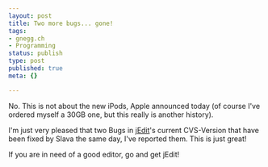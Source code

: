 ```yaml
---
layout: post
title: Two more bugs... gone!
tags:
- gnegg.ch
- Programming
status: publish
type: post
published: true
meta: {}

---
```

No. This is not about the new iPods, Apple announced today (of course I've ordered myself a 30GB one, but this really is another history).

I'm just very pleased that two Bugs in <a href="http://www.jedit.org">jEdit</a>'s current CVS-Version that have been fixed by Slava the same day, I've reported them. This is just great!

If you are in need of a good editor, go and get jEdit!
